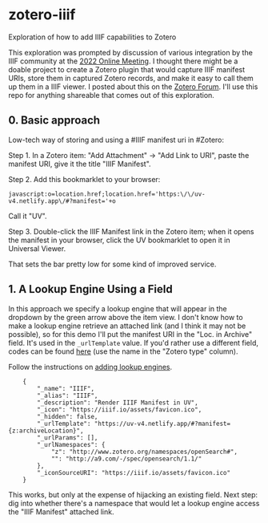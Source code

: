 # zotero-iiif
Exploration of how to add IIIF capabilities to Zotero


This exploration was prompted by discussion of various integration by the IIIF community at the [2022 Online Meeting](https://iiif.io/event/2022/online-meeting/). I thought there might be a doable project to create a Zotero plugin that would capture IIIF manifest URIs, store them in captured Zotero records, and make it easy to call them up them in a IIIF viewer. I posted about this on the [Zotero Forum](https://forums.zotero.org/discussion/101597/iiif-plugin-proposal?new=1). I'll use this repo for anything shareable that comes out of this exploration.

## 0. Basic approach

Low-tech way of storing and using a #IIIF manifest uri in #Zotero: 

Step 1. In a Zotero item: "Add Attachment" -> "Add Link to URI", paste the manifest URI, give it the title "IIIF Manifest". 

Step 2. Add this bookmarklet to your browser: 

```
javascript:o=location.href;location.href='https:\/\/uv-v4.netlify.app\/#?manifest='+o
```

Call it "UV". 

Step 3. Double-click the IIIF Manifest link in the Zotero item; when it opens the manifest in your browser, click the UV bookmarklet to open it in Universal Viewer.

That sets the bar pretty low for some kind of improved service.

## 1. A Lookup Engine Using a Field

In this approach we specify a lookup engine that will appear in the dropdown by the green arrow above the item view. I don't know how to make a lookup engine retrieve an attached link (and I think it may not be possible), so for this demo I'll put the manifest URI in the "Loc. in Archive" field. It's used in the ```_urlTemplate``` value. If you'd rather use a different field, codes can be found [here](https://aurimasv.github.io/z2csl/typeMap.xml) (use the name in the "Zotero type" column).

Follow the instructions on [adding lookup engines](https://www.zotero.org/support/locate).

```
	{
		"_name": "IIIF",
		"_alias": "IIIF",
		"_description": "Render IIIF Manifest in UV",
		"_icon": "https://iiif.io/assets/favicon.ico",
		"_hidden": false,
		"_urlTemplate": "https://uv-v4.netlify.app/#?manifest={z:archiveLocation}",
		"_urlParams": [],
		"_urlNamespaces": {
			"z": "http://www.zotero.org/namespaces/openSearch#",
			"": "http://a9.com/-/spec/opensearch/1.1/"
		},
		"_iconSourceURI": "https://iiif.io/assets/favicon.ico"
	}
```

This works, but only at the expense of hijacking an existing field. Next step: dig into whether there's a namespace that would let a lookup engine access the "IIIF Manifest" attached link.
